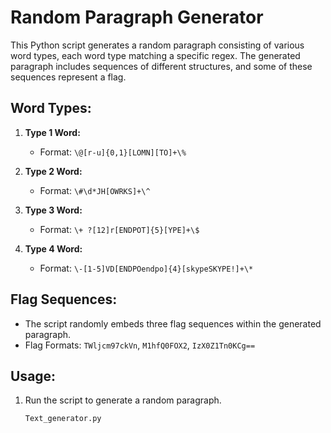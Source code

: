 # Random Paragraph Generator

This Python script generates a random paragraph consisting of various word types, each word type matching a specific regex. The generated paragraph includes sequences of different structures, and some of these sequences represent a flag.

## Word Types:

1. **Type 1 Word:**
   - Format: `\@[r-u]{0,1}[LOMN][TO]+\%`
   
2. **Type 2 Word:**
   - Format: `\#\d*JH[OWRKS]+\^`

3. **Type 3 Word:**
   - Format: `\+ ?[12]r[ENDPOT]{5}[YPE]+\$`

4. **Type 4 Word:**
   - Format: `\-[1-5]VD[ENDPOendpo]{4}[skypeSKYPE!]+\*`

## Flag Sequences:

- The script randomly embeds three flag sequences within the generated paragraph.
- Flag Formats: `TWljcm97ckVn`, `M1hfQ0FOX2`, `IzX0Z1Tn0KCg==`

## Usage:

1. Run the script to generate a random paragraph.
   ```bash
   Text_generator.py
